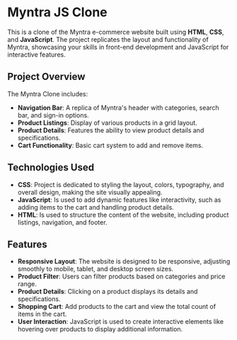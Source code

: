 # Myntra JS Clone

This is a clone of the Myntra e-commerce website built using **HTML**, **CSS**, and **JavaScript**. The project replicates the layout and functionality of Myntra, showcasing your skills in front-end development and JavaScript for interactive features.

## **Project Overview**

The Myntra Clone includes:
- **Navigation Bar**: A replica of Myntra's header with categories, search bar, and sign-in options.
- **Product Listings**: Display of various products in a grid layout.
- **Product Details**: Features the ability to view product details and specifications.
- **Cart Functionality**: Basic cart system to add and remove items.

## **Technologies Used**

- **CSS**: Project is dedicated to styling the layout, colors, typography, and overall design, making the site visually appealing.
- **JavaScript**: Is used to add dynamic features like interactivity, such as adding items to the cart and handling product details.
- **HTML**: Is used to structure the content of the website, including product listings, navigation, and footer.

## **Features**

- **Responsive Layout**: The website is designed to be responsive, adjusting smoothly to mobile, tablet, and desktop screen sizes.
- **Product Filter**: Users can filter products based on categories and price range.
- **Product Details**: Clicking on a product displays its details and specifications.
- **Shopping Cart**: Add products to the cart and view the total count of items in the cart.
- **User Interaction**: JavaScript is used to create interactive elements like hovering over products to display additional information.
